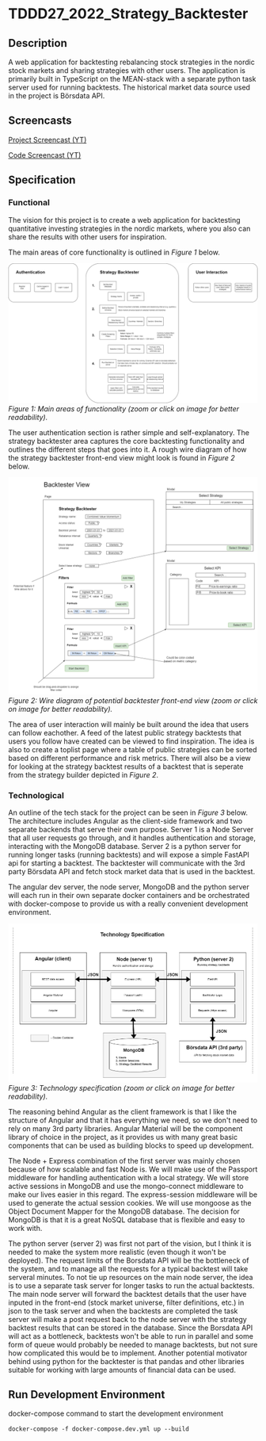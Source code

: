# TDDD27_2022_Strategy_Backtester

## Description
A web application for backtesting rebalancing stock strategies in the nordic stock markets and sharing strategies with other users. The application is primarily built in TypeScript on the MEAN-stack with a separate python task server used for running backtests. The historical market data source used in the project is Börsdata API. 

## Screencasts
[Project Screencast (YT)](https://www.youtube.com/watch?v=35Il-kkOVsY)

[Code Screencast (YT)](https://www.youtube.com/watch?v=VR8H3Fex6Sc)


## Specification
### Functional
The vision for this project is to create a web application for backtesting quantitative investing strategies in the nordic markets, where you also can share the results with other users for inspiration. 

The main areas of core functionality is outlined in *Figure 1* below. 

![alt text](/documents%20and%20diagrams/Functional%20Specification%20Diagram.png)
*Figure 1: Main areas of functionality (zoom or click on image for better readability).*

The user authentication section is rather simple and self-explanatory. The strategy backtester area captures the core backtesting functionality and outlines the different steps that goes into it. A rough wire diagram of how the strategy backtester front-end view might look is found in *Figure 2* below.

![alt text](/documents%20and%20diagrams/Backtester%20View.png)
*Figure 2: Wire diagram of potential backtester front-end view (zoom or click on image for better readability).*

The area of user interaction will mainly be built around the idea that users can follow eachother. A feed of the latest public strategy backtests that users you follow have created can be viewed to find inspiration. The idea is also to create a toplist page where a table of public strategies can be sorted based on different performance and risk metrics. There will also be a view for looking at the strategy backtest results of a backtest that is seperate from the strategy builder depicted in *Figure 2*.


### Technological
An outline of the tech stack for the project can be seen in *Figure 3* below. The architecture includes Angular as the client-side framework and two separate backends that serve their own purpose. Server 1 is a Node Server that all user requests go through, and it handles authentication and storage, interacting with the MongoDB database. Server 2 is a python server for running longer tasks (running backtests) and will expose a simple FastAPI api for starting a backtest. The backtester will communicate with the 3rd party Börsdata API and fetch stock market data that is used in the backtest.

The angular dev server, the node server, MongoDB and the python server will each run in their own separate docker containers and be orchestrated with docker-compose to provide us with a really convenient development environment. 

![alt text](/documents%20and%20diagrams/Tech%20Stack.png)
*Figure 3: Technology specification (zoom or click on image for better readability).*

The reasoning behind Angular as the client framework is that I like the structure of Angular and that it has everything we need, so we don't need to rely on many 3rd party libraries. Angular Material will be the component library of choice in the project, as it provides us with many great basic components that can be used as building blocks to speed up development.

The Node + Express combination of the first server was mainly chosen because of how scalable and fast Node is. We will make use of the Passport middleware for handling authentication with a local strategy. We will store active sessions in MongoDB and use the mongo-connect middleware to make our lives easier in this regard. The express-session middleware will be used to generate the actual session cookies. We will use mongoose as the Object Document Mapper for the MongoDB database. The decision for MongoDB is that it is a great NoSQL database that is flexible and easy to work with. 

The python server (server 2) was first not part of the vision, but I think it is needed to make the system more realistic (even though it won't be deployed). The request limits of the Borsdata API will be the bottleneck of the system, and to manage all the requests for a typical backtest will take serveral minutes. To not tie up resources on the main node server, the idea is to use a separate task server for longer tasks to run the actual backtests. The main node server will forward the backtest details that the user have inputed in the front-end (stock market universe, filter definitions, etc.) in json to the task server and when the backtests are completed the task server will make a post request back to the node server with the strategy backtest results that can be stored in the database. Since the Borsdata API will act as a bottleneck, backtests won't be able to run in parallel and some form of queue would probably be needed to manage backtests, but not sure how complicated this would be to implement. Another potential motivator behind using python for the backtester is that pandas and other libraries suitable for working with large amounts of financial data can be used.

## Run Development Environment
docker-compose command to start the development environment

```
docker-compose -f docker-compose.dev.yml up --build
```
